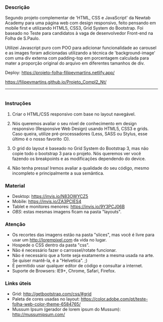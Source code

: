 ### Descrição
Segundo projeto complementar de 'HTML, CSS e JavaScript' da Newtab Academy para uma página web com design responsivo, feito pensando em mobile first e utilizando HTML5, CSS3, Grid System do Bootstrap. Foi baseado no Teste para candidatos à vaga de desenvolvedor Front-end na Folha de S.Paulo.

Utilizei Javascript puro com POO para adicionar funcionalidade ao carousel e as images foram adicionadas utilizando a técnica de 'background-image' com uma div externa com padding-top em porcentagem calculada para mater a proporção original do arquivo em diferentes tamanhos de div.

Deploy:
https://projeto-folha-filipevmartins.netlify.app/

https://filipevmartins.github.io/Projeto_Compl2_Nt/




  _            _   _         _     _  __  

```

```

### Instruções

1. Criar o HTML/CSS responsivo com base no layout navegável. 

2. Nós queremos avaliar o seu nível de conhecimento em design responsivo (Responsive Web Design) usando HTML5, CSS3 e grids. Caso queira, utilize pré-processadores (Less, SASS ou Stylus, esse último é o nosso favorito :D).

3. O grid do layout é baseado no Grid System do Bootstrap 3, mas não copie todo o bootstrap 3 para o projeto. Nós queremos ver você fazendo os breakpoints e as modificações dependendo do device. 

4. Não tenha pressa! Iremos avaliar a qualidade do seu código, mesmo incompleto e principalmente a sua semântica.

### Material 

* Desktop: https://invis.io/N83OWYCZ5
* Mobile: https://invis.io/ZA3PCIES4
* Tablet e monitores menores: https://invis.io/9Y3PCJ06B
* *OBS*: estas mesmas imagens ficam na pasta "layouts".

### Atenção

* Os recortes das imagens estão na pasta "slices", mas você é livre para usar um http://lorempixel.com da vida no lugar.
* Hospede o CSS dentro da pasta "css".
* Não é necessário fazer o carrossel/rotate funcionar.
* Não é necessário que a fonte seja exatamente a mesma usada na arte. Se quiser mantê-la, é a "Helvetica". ;)
* É permitido usar qualquer editor de código e consultar a internet.
* Suporte de Browsers: IE9+, Chrome, Safari, Firefox.

### Links úteis

* Grid: http://getbootstrap.com/css/#grid
* Paleta de cores usadas no layout: https://color.adobe.com/pt/teste-folha-web-color-theme-6584765/
* Mussum Ipsum (gerador de lorem ipsum do Mussum): http://mussumipsum.com/
